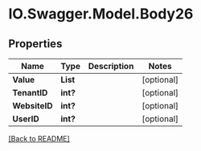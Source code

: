 # IO.Swagger.Model.Body26
## Properties

Name | Type | Description | Notes
------------ | ------------- | ------------- | -------------
**Value** | **List** |  | [optional] 
**TenantID** | **int?** |  | [optional] 
**WebsiteID** | **int?** |  | [optional] 
**UserID** | **int?** |  | [optional] 

 [[Back to README]](../README.md)

